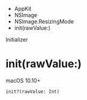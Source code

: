 

- AppKit
- NSImage
- NSImage.ResizingMode
-  init(rawValue:) 

Initializer

# init(rawValue:)

macOS 10.10+

``` source
init?(rawValue: Int)
```

